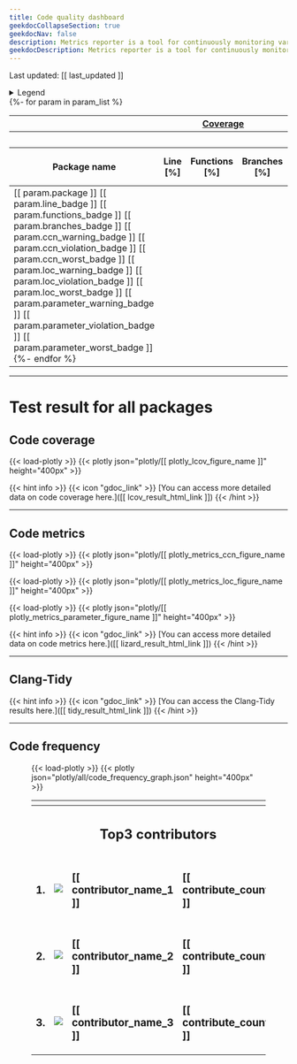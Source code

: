 ```yaml
---
title: Code quality dashboard
geekdocCollapseSection: true
geekdocNav: false
description: Metrics reporter is a tool for continuously monitoring various software metrics. For more information, please visit https://github.com/tier4/ros-metrics-reporter .
geekdocDescription: Metrics reporter is a tool for continuously monitoring various software metrics. For more information, please visit https://github.com/tier4/ros-metrics-reporter .
---
```


Last updated: [[ last_updated ]]

<details><summary>Legend</summary><div>

### Code coverage

<span class="LegendNA" title="Coverage rates are not available">N/A</span>
<span class="LegendLo" title="Coverage rates below [[ coverage_med ]] % are classified as low">low: &lt; [[ coverage_med ]] %</span>
<span class="LegendMed" title="Coverage rates between [[ coverage_med ]] % and [[ coverage_hi ]] % are classified as medium">medium: &gt;= [[ coverage_med ]] %</span>
<span class="LegendHi" title="Coverage rates of [[ coverage_hi ]] % and more are classified as high">high: &gt;= [[ coverage_hi ]] %</span>

### Code metrics

* CCN (Cyclomatic Complexity Number)  
<span class="LegendLo" title="Metrics rates below [[ ccn_recommendation ]] are classified as low">low: &lt; [[ ccn_recommendation ]]</span>
<span class="LegendMed" title="Metrics rates between [[ ccn_recommendation ]] and [[ ccn_threshold ]] are classified as medium">medium: &gt;= [[ ccn_recommendation ]]</span>
<span class="LegendHi" title="Metrics rates of [[ ccn_threshold ]] and more are classified as high">high: &gt;= [[ ccn_threshold ]]</span>

* LOC (Lines of Code)  
<span class="LegendLo" title="Metrics rates below [[ loc_recommendation ]] are classified as low">low: &lt; [[ loc_recommendation ]]</span>
<span class="LegendMed" title="Metrics rates between [[ loc_recommendation ]] and [[ loc_threshold ]] are classified as medium">medium: &gt;= [[ loc_recommendation ]]</span>
<span class="LegendHi" title="Metrics rates of [[ loc_threshold ]] and more are classified as high">high: &gt;= [[ loc_threshold ]]</span>

* Parameter count  
<span class="LegendLo" title="Metrics rates below [[ parameter_recommendation ]] are classified as low">low: &lt; [[ parameter_recommendation ]]</span>
<span class="LegendMed" title="Metrics rates between [[ parameter_recommendation ]] and [[ parameter_threshold ]] are classified as medium">medium: &gt;= [[ parameter_recommendation ]]</span>
<span class="LegendHi" title="Metrics rates of [[ parameter_threshold ]] and more are classified as high">high: &gt;= [[ parameter_threshold ]]</span>

</div></details>

<div class="wrapped">
<table>
<thead>
<tr><th></th><th colspan="3" title="Test coverage is a measure used to describe the degree to which the source code of a program is executed when a particular test suite runs."><a href="https://www.bullseye.com/coverage.html" target="_blank" rel="noopener noreferrer"> Coverage </a></th><th colspan="9" title="A software metric is a standard of measure of a degree to which a software system or process possesses some property."> Metrics </th>
<tr><th></th><th colspan="3"></th><th colspan="3" title="Cyclomatic Complexity Number"><a href="https://en.wikipedia.org/wiki/Cyclomatic_complexity" target="_blank" rel="noopener noreferrer"> CCN </a></th><th colspan="3" title="Lines of Code"> LOC </th><th colspan="3" title="Parameter count"> Parameter </th>
<tr><th> Package name <th> Line [%] <th> Functions [%] <th> Branches [%] <th title="The number of functions that exceed the recommended value of the metrics."> Over recommended value <th title="The number of functions that exceed the threshold value of the metrics."> Over required value <th title="This is the worst value of the metrics measurements."> Worst value <th title="The number of functions that exceed the recommended value of the metrics."> Over recommended value <th title="The number of functions that exceed the threshold value of the metrics."> Over required value <th title="This is the worst value of the metrics measurements."> Worst value <th title="The number of functions that exceed the recommended value of the metrics."> Over recommended value <th title="The number of functions that exceed the threshold value of the metrics."> Over required value <th title="This is the worst value of the metrics measurements."> Worst value
</thead>
<tbody>
{%- for param in param_list %}
<tr><td> [[ param.package ]] [[ param.line_badge ]] [[ param.functions_badge ]] [[ param.branches_badge ]] [[ param.ccn_warning_badge ]] [[ param.ccn_violation_badge ]] [[ param.ccn_worst_badge ]] [[ param.loc_warning_badge ]] [[ param.loc_violation_badge ]] [[ param.loc_worst_badge ]] [[ param.parameter_warning_badge ]] [[ param.parameter_violation_badge ]] [[ param.parameter_worst_badge ]]
{%- endfor %}
</tbody>
</table>
</div>

---

# Test result for all packages

## Code coverage

{{< load-plotly >}}
{{< plotly json="plotly/[[ plotly_lcov_figure_name ]]" height="400px" >}}

{{< hint info >}}
{{< icon "gdoc_link" >}} [You can access more detailed data on code coverage here.]([[ lcov_result_html_link ]])
{{< /hint >}}

---

## Code metrics

{{< load-plotly >}}
{{< plotly json="plotly/[[ plotly_metrics_ccn_figure_name ]]" height="400px" >}}

{{< load-plotly >}}
{{< plotly json="plotly/[[ plotly_metrics_loc_figure_name ]]" height="400px" >}}

{{< load-plotly >}}
{{< plotly json="plotly/[[ plotly_metrics_parameter_figure_name ]]" height="400px" >}}

{{< hint info >}}
{{< icon "gdoc_link" >}} [You can access more detailed data on code metrics here.]([[ lizard_result_html_link ]])
{{< /hint >}}

---

## Clang-Tidy

{{< hint info >}}
{{< icon "gdoc_link" >}} [You can access the Clang-Tidy results here.]([[ tidy_result_html_link ]])
{{< /hint >}}

---

## Code frequency

<figure class="activity">

<div class="activity-graph">

{{< load-plotly >}}
{{< plotly json="plotly/all/code_frequency_graph.json" height="400px" >}}

</div>
<div class="activity-user">
<table>
<tr><th colspan="4"></th></tr>
<tr><th colspan="4"><h2>Top3 contributors</h2></th></tr>
<tr>
<td><h3>1.</h3></td>
<td class="avatar"><img class="avatar-image" src="[[ contributor_avatar_1 ]]"/></td>
<td><h3>[[ contributor_name_1 ]]</h3></td>
<td><h3>[[ contribute_count_1 ]]</h3></td>
</tr>
<tr>
<td><h3>2.</h3></td>
<td class="avatar"><img class="avatar-image" src="[[ contributor_avatar_2 ]]"/></td>
<td><h3>[[ contributor_name_2 ]]</h3></td>
<td><h3>[[ contribute_count_2 ]]</h3></td>
</tr>
<tr>
<td><h3>3.</h3></td>
<td class="avatar"><img class="avatar-image" src="[[ contributor_avatar_3 ]]"/></td>
<td><h3>[[ contributor_name_3 ]]</h3></td>
<td><h3>[[ contribute_count_3 ]]</h3></td>
</tr>
</table>
</div>
</div>
